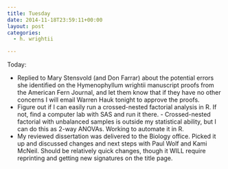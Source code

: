 ```yaml
---
title: Tuesday
date: 2014-11-18T23:59:11+00:00
layout: post
categories:
  - h. wrightii

---
```

Today:

  * Replied to Mary Stensvold (and Don Farrar) about the potential errors she identified on the Hymenophyllum wrightii manuscript proofs from the American Fern Journal, and let them know that if they have no other concerns I will email Warren Hauk tonight to approve the proofs.
  * Figure out if I can easily run a crossed-nested factorial analysis in R. If not, find a computer lab with SAS and run it there. - Crossed-nested factorial with unbalanced samples is outside my statistical ability, but I can do this as 2-way ANOVAs. Working to automate it in R.
  * My reviewed dissertation was delivered to the Biology office. Picked it up and discussed changes and next steps with Paul Wolf and Kami McNeil. Should be relatively quick changes, though it WILL require reprinting and getting new signatures on the title page.
